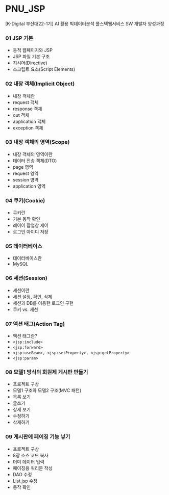 # PNU_JSP
[K-Digital 부산대22-1기] AI 활용 빅데이터분석 풀스택웹서비스 SW 개발자 양성과정
### 01 JSP 기본
+ 동적 웹페이지와 JSP
+ JSP 파일 기본 구조
+ 지시어(Directive)
+ 스크립트 요소(Script Elements)
### 02 내장 객체(Implicit Object)
+ 내장 객체란
+ request 객체
+ response 객체
+ out 객체
+ application 객체
+ exception 객체
### 03 내장 객체의 영역(Scope)
+ 내장 객체의 영역이란
+ 데이터 전송 객체(DTO)
+ page 영역
+ request 영역
+ session 영역
+ application 영역
### 04 쿠키(Cookie)
+ 쿠키란
+ 기본 동작 확인
+ 레이어 팝업창 제어
+ 로그인 아이디 저장
### 05 데이터베이스
+ 데이터베이스란
+ MySQL
### 06 세션(Session)
+ 세션이란
+ 세션 설정, 확인, 삭제
+ 세션과 DB를 이용한 로그인 구현
+ 쿠키 vs. 세션
### 07 액션 태그(Action Tag)
+ 액션 태그란?
+ ```<jsp:include>```
+ ```<jsp:forward>```
+ ```<jsp:useBean>, <jsp:setProperty>, <jsp:getProperty>```
+ ```<jsp:param>```
### 08 모델1 방식의 회원제 게시판 만들기
+ 프로젝트 구상
+ 모델1 구조와 모델2 구조(MVC 패턴)
+ 목록 보기
+ 글쓰기
+ 상세 보기
+ 수정하기
+ 삭제하기
### 09 게시판에 페이징 기능 넣기
+ 프로젝트 구상
+ 8장 소스 코드 복사
+ 더미 데이터 입력
+ 페이징용 쿼리문 작성
+ DAO 수정
+ List.jsp 수정
+ 동작 확인


